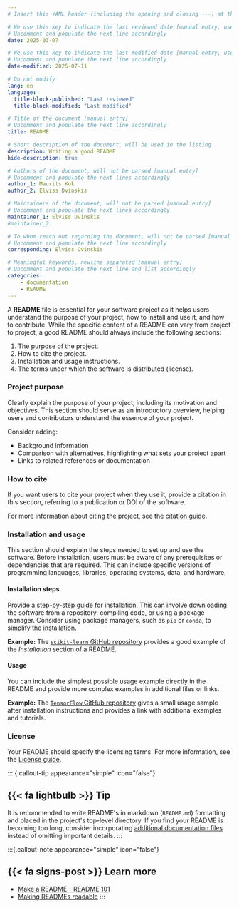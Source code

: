 ```yaml
---
# Insert this YAML header (including the opening and closing ---) at the beginning of the document and fill it out accordingly

# We use this key to indicate the last reviewed date [manual entry, use YYYY-MM-DD]
# Uncomment and populate the next line accordingly
date: 2025-03-07

# We use this key to indicate the last modified date [manual entry, use YYYY-MM-DD]
# Uncomment and populate the next line accordingly
date-modified: 2025-07-11

# Do not modify
lang: en
language: 
  title-block-published: "Last reviewed"
  title-block-modified: "Last modified"

# Title of the document [manual entry]
# Uncomment and populate the next line accordingly
title: README

# Short description of the document, will be used in the listing
description: Writing a good README
hide-description: true

# Authors of the document, will not be parsed [manual entry]
# Uncomment and populate the next lines accordingly
author_1: Maurits Kok
author_2: Elviss Dvinskis

# Maintainers of the document, will not be parsed [manual entry]
# Uncomment and populate the next lines accordingly
maintainer_1: Elviss Dvinskis
#maintainer_2:

# To whom reach out regarding the document, will not be parsed [manual entry]
# Uncomment and populate the next line accordingly
corresponding: Elviss Dvinskis

# Meaningful keywords, newline separated [manual entry]
# Uncomment and populate the next line and list accordingly
categories:
    - documentation
    - README
---
```


A **README** file is essential for your software project as it helps users understand the purpose of your project, how to install and use it, and how to contribute. While the specific content of a README can vary from project to project, a good README should always include the following sections:

1. The purpose of the project.
2. How to cite the project.
3. Installation and usage instructions.
4. The terms under which the software is distributed (license).

### Project purpose
Clearly explain the purpose of your project, including its motivation and objectives. This section should serve as an introductory overview, helping users and contributors understand the essence of your project. 

Consider adding:

- Background information
- Comparison with alternatives, highlighting what sets your project apart
- Links to related references or documentation

### How to cite
If you want users to cite your project when they use it, provide a citation in this section, referring to a publication or DOI of the software.

For more information about citing the project, see the [citation guide](./citation.md).

### Installation and usage
This section should explain the steps needed to set up and use the software. Before installation, users must be aware of any prerequisites or dependencies that are required. This can include specific versions of programming languages, libraries, operating systems, data, and hardware. 


#### **Installation steps**
Provide a step-by-step guide for installation. This can involve downloading the software from a repository, compiling code, or using a package manager. Consider using package managers, such as `pip` or `conda`, to simplify the installation.

**Example:** The [`scikit-learn` GitHub repository](https://github.com/scikit-learn/scikit-learn?tab=readme-ov-file#installation) provides a good example of the *Installation* section of a README.

#### **Usage**
You can include the simplest possible usage example directly in the README and provide more complex examples in additional files or links.

**Example:** The [`TensorFlow` GitHub repository](https://github.com/tensorflow/tensorflow?tab=readme-ov-file#install) gives a small usage sample after installation instructions and provides a link with additional examples and tutorials. 

### License
Your README should specify the licensing terms. For more information, see the [License guide](./license.md).


::: {.callout-tip appearance="simple" icon="false"}
## {{< fa lightbulb >}} Tip

It is recommended to write README's in markdown (`README.md`) formatting and placed in the project's top-level directory. If you find your README is becoming too long, consider incorporating [additional documentation files](https://www.makeareadme.com/#more-documentation) instead of omitting important details.
:::

:::{.callout-note appearance="simple" icon="false"}
## {{< fa signs-post >}} Learn more

- [Make a README - README 101](https://www.makeareadme.com)
- [Making READMEs readable](https://github.com/18F/open-source-guide/blob/18f-pages/pages/making-readmes-readable.md)
:::